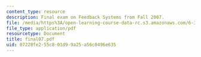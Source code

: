 ```yaml
---
content_type: resource
description: Final exam on Feedback Systems from Fall 2007.
file: /media/https%3A/open-learning-course-data-rc.s3.amazonaws.com/6-302-feedback-systems-spring-2007/07228fe255c801d99a25a56c0496e635_final07.pdf
file_type: application/pdf
resourcetype: Document
title: final07.pdf
uid: 07228fe2-55c8-01d9-9a25-a56c0496e635
---
```

